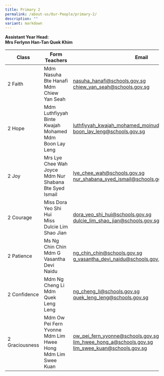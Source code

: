 ```yaml
---
title: Primary 2
permalink: /about-us/Our-People/primary-2/
description: ""
variant: markdown
---
```

**Assistant Year Head:**<br>
**Mrs Ferlynn Han-Tan Quek Khim**

| Class | Form Teachers | Email |
| -------- | -------- | -------- |
|  2 Faith  | Mdm Nasuha Bte Hanafi<br>Mdm Chiew Yan Seah  | [nasuha_hanafi@schools.gov.sg](mailto:nasuha_hanafi@schools.gov.sg)<br>[chiew_yan_seah@schools.gov.sg](mailto:chiew_yan_seah@schools.gov.sg)
|  2 Hope  | Mdm Luthfiyyah Binte Kwajah Mohamed<br>Mdm Boon Lay Leng  | [luthfiyyah_kwajah_mohamed_moinuddeen@schools.gov.sg](mailto:luthfiyyah_kwajah_mohamed_moinuddeen@schools.gov.sg)<br>[boon_lay_leng@schools.gov.sg](mailto:boon_lay_leng@schools.gov.sg)
|  2 Joy  | Mrs Lye Chee Wah Joyce<br>Mdm Nur Shabana Bte Syed Ismail  |  [lye_chee_wah@schools.gov.sg](mailto:lye_chee_wah@schools.gov.sg)<br>[nur_shabana_syed_ismail@schools.gov.sg](mailto:nur_shabana_syed_ismail@schools.gov.sg)
|  2 Courage |  Miss Dora Yeo Shi Hui<br>Miss Dulcie Lim Shao Jian  | [dora_yeo_shi_hui@schools.gov.sg](mailto:dora_yeo_shi_hui@schools.gov.sg)<br>[dulcie_lim_shao_jian@schools.gov.sg](mailto:dulcie_lim_shao_jian@schools.gov.sg)
|  2&nbsp;Patience  | Ms Ng Chin Chin<br>Mdm G Vasantha Devi Naidu  | [ng_chin_chin@schools.gov.sg](mailto:ng_chin_chin@schools.gov.sg)<br>[g_vasantha_devi_naidu@schools.gov.sg](mailto:g_vasantha_devi_naidu@schools.gov.sg)
|  2 Confidence  | Mdm Ng Cheng Li<br>Mdm Quek Leng Leng  |  [ng_cheng_li@schools.gov.sg](mailto:ng_cheng_li@schools.gov.sg)<br>[quek_leng_leng@schools.gov.sg](mailto:quek_leng_leng@schools.gov.sg)
|  2 Graciousness  | Mdm Ow Pei Fern Yvonne<br>Mdm Lim Hwee Hong<br>Mdm Lim Swee Kuan|[ow_pei_fern_yvonne@schools.gov.sg](mailto:ow_pei_fern_yvonne@schools.gov.sg)<br>[lim_hwee_hong_a@schools.gov.sg](mailto:lim_hwee_hong_a@schools.gov.sg)<br>[lim_swee_kuan@schools.gov.sg](mailto:lim_swee_kuan@schools.gov.sg)